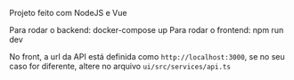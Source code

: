 Projeto feito com NodeJS e Vue

Para rodar o backend: docker-compose up
Para rodar o frontend: npm run dev

No front, a url da API está definida como `http://localhost:3000`, se no seu caso for diferente, altere no arquivo `ui/src/services/api.ts`
